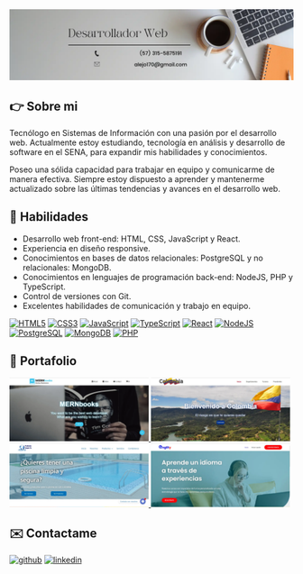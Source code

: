<img src='./imagenes/Banner.webp' alt='desarrollador web'>

## 👉 Sobre mi

Tecnólogo en Sistemas de Información con una pasión por el desarrollo web. Actualmente estoy estudiando, tecnología en análisis y desarrollo de software en el SENA, para expandir mis habilidades y conocimientos.

Poseo una sólida capacidad para trabajar en equipo y comunicarme de manera efectiva. Siempre estoy dispuesto a aprender y mantenerme actualizado sobre las últimas tendencias y avances en el desarrollo web.

## 🔧 Habilidades

- Desarrollo web front-end: HTML, CSS, JavaScript y React.
- Experiencia en diseño responsive.
- Conocimientos en bases de datos relacionales: PostgreSQL y no relacionales: MongoDB.
- Conocimientos en lenguajes de programación back-end: NodeJS, PHP y TypeScript.
- Control de versiones con Git.
- Excelentes habilidades de comunicación y trabajo en equipo.

[<img src="https://cdn.jsdelivr.net/gh/devicons/devicon/icons/html5/html5-original.svg" title='HTML5' alt='HTML5' height='38' />](#)
[<img src='https://cdn.jsdelivr.net/gh/devicons/devicon/icons/css3/css3-original.svg' title='CSS3' alt='CSS3' height='38'>](#)
[<img src='https://cdn.jsdelivr.net/gh/devicons/devicon/icons/javascript/javascript-plain.svg' title='JavaScript' alt='JavaScript' height='38'>](#)
[<img src='https://cdn.jsdelivr.net/gh/devicons/devicon/icons/typescript/typescript-plain.svg' title='TypeScript' alt='TypeScript' height='38'>](#)
[<img src='https://cdn.jsdelivr.net/gh/devicons/devicon/icons/react/react-original.svg' title='React' alt='React' height='38'>](#)
[<img src='https://cdn.jsdelivr.net/gh/devicons/devicon/icons/nodejs/nodejs-original.svg' title='NodeJS' alt='NodeJS' height='38'>](#)
[<img src='https://cdn.jsdelivr.net/gh/devicons/devicon/icons/postgresql/postgresql-original.svg' title='PostgreSQL' alt='PostgreSQL' height='38'>](#)
[<img src='https://cdn.jsdelivr.net/gh/devicons/devicon/icons/mongodb/mongodb-original.svg' title='MongoDB' alt='MongoDB' height='38'>](#)
[<img src='https://cdn.jsdelivr.net/gh/devicons/devicon/icons/php/php-plain.svg' title='PHP' alt='PHP' height='38'>](#)

## 📝 Portafolio

<a href='https://alejo170.github.io/bookstore/' title="MERNbooks" target='_blank'>
  <img width='49%'  src='./imagenes/mernbooks.webp' alt='MERNbooks' />
</a>

<a href='https://colombia-19kqo6m3z-alejo170.vercel.app/' title="Colombia" target='_blank'>
  <img width='49%'  src='./imagenes/colombia.webp' alt='Colombia' />
</a>

<a href='https://www.productoslimpiaya.com/' title="Sitio web de Productos Limpiaya" target='_blank'>
  <img width='49%' src='./imagenes/limpiaya.webp' alt='Sitio web de Productos Limpiaya' />
</a>

<a href='https://www.englitypro.com/' title="Sitio Web de Englity" target='_blank'>
  <img width='49%' src='./imagenes/englity.webp' alt='Sitio Web de Englity' />
</a>

## ✉️ Contactame

[<img src='https://cdn.jsdelivr.net/gh/devicons/devicon/icons/github/github-original.svg' alt='github' height='38'>](https://github.com/alejo170 "Github") [<img src='https://cdn.jsdelivr.net/gh/devicons/devicon/icons/linkedin/linkedin-original.svg' alt='linkedin' height='38'>](https://www.linkedin.com/in/alejandro-lopez-pineda/ "Linkedin")
